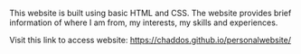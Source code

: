 This website is built using basic HTML and CSS. The website provides
brief information of where I am from, my interests, my skills and experiences.

Visit this link to access website: https://chaddos.github.io/personalwebsite/
